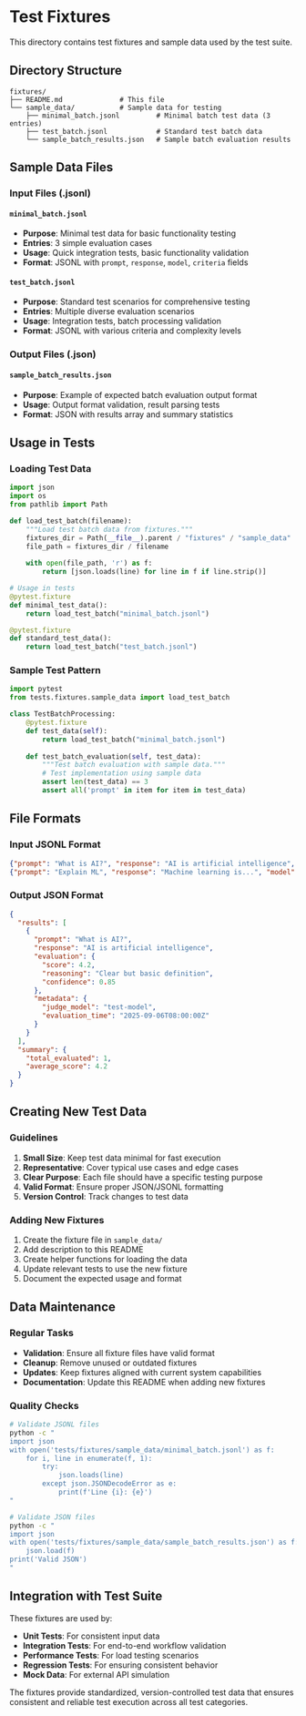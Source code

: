 # Test Fixtures

This directory contains test fixtures and sample data used by the test suite.

## Directory Structure

```
fixtures/
├── README.md              # This file
└── sample_data/           # Sample data for testing
    ├── minimal_batch.jsonl         # Minimal batch test data (3 entries)
    ├── test_batch.jsonl            # Standard test batch data  
    └── sample_batch_results.json   # Sample batch evaluation results
```

## Sample Data Files

### Input Files (.jsonl)

#### `minimal_batch.jsonl`
- **Purpose**: Minimal test data for basic functionality testing
- **Entries**: 3 simple evaluation cases
- **Usage**: Quick integration tests, basic functionality validation
- **Format**: JSONL with `prompt`, `response`, `model`, `criteria` fields

#### `test_batch.jsonl`
- **Purpose**: Standard test scenarios for comprehensive testing
- **Entries**: Multiple diverse evaluation scenarios
- **Usage**: Integration tests, batch processing validation
- **Format**: JSONL with various criteria and complexity levels

### Output Files (.json)

#### `sample_batch_results.json`
- **Purpose**: Example of expected batch evaluation output format
- **Usage**: Output format validation, result parsing tests
- **Format**: JSON with results array and summary statistics

## Usage in Tests

### Loading Test Data

```python
import json
import os
from pathlib import Path

def load_test_batch(filename):
    """Load test batch data from fixtures."""
    fixtures_dir = Path(__file__).parent / "fixtures" / "sample_data"
    file_path = fixtures_dir / filename
    
    with open(file_path, 'r') as f:
        return [json.loads(line) for line in f if line.strip()]

# Usage in tests
@pytest.fixture
def minimal_test_data():
    return load_test_batch("minimal_batch.jsonl")

@pytest.fixture 
def standard_test_data():
    return load_test_batch("test_batch.jsonl")
```

### Sample Test Pattern

```python
import pytest
from tests.fixtures.sample_data import load_test_batch

class TestBatchProcessing:
    @pytest.fixture
    def test_data(self):
        return load_test_batch("minimal_batch.jsonl")
    
    def test_batch_evaluation(self, test_data):
        """Test batch evaluation with sample data."""
        # Test implementation using sample data
        assert len(test_data) == 3
        assert all('prompt' in item for item in test_data)
```

## File Formats

### Input JSONL Format
```json
{"prompt": "What is AI?", "response": "AI is artificial intelligence", "model": "test-model", "criteria": "accuracy"}
{"prompt": "Explain ML", "response": "Machine learning is...", "model": "test-model", "criteria": "clarity"}
```

### Output JSON Format
```json
{
  "results": [
    {
      "prompt": "What is AI?",
      "response": "AI is artificial intelligence", 
      "evaluation": {
        "score": 4.2,
        "reasoning": "Clear but basic definition",
        "confidence": 0.85
      },
      "metadata": {
        "judge_model": "test-model",
        "evaluation_time": "2025-09-06T08:00:00Z"
      }
    }
  ],
  "summary": {
    "total_evaluated": 1,
    "average_score": 4.2
  }
}
```

## Creating New Test Data

### Guidelines

1. **Small Size**: Keep test data minimal for fast execution
2. **Representative**: Cover typical use cases and edge cases
3. **Clear Purpose**: Each file should have a specific testing purpose
4. **Valid Format**: Ensure proper JSON/JSONL formatting
5. **Version Control**: Track changes to test data

### Adding New Fixtures

1. Create the fixture file in `sample_data/`
2. Add description to this README
3. Create helper functions for loading the data
4. Update relevant tests to use the new fixture
5. Document the expected usage and format

## Data Maintenance

### Regular Tasks

- **Validation**: Ensure all fixture files have valid format
- **Cleanup**: Remove unused or outdated fixtures  
- **Updates**: Keep fixtures aligned with current system capabilities
- **Documentation**: Update this README when adding new fixtures

### Quality Checks

```bash
# Validate JSONL files
python -c "
import json
with open('tests/fixtures/sample_data/minimal_batch.jsonl') as f:
    for i, line in enumerate(f, 1):
        try:
            json.loads(line)
        except json.JSONDecodeError as e:
            print(f'Line {i}: {e}')
"

# Validate JSON files  
python -c "
import json
with open('tests/fixtures/sample_data/sample_batch_results.json') as f:
    json.load(f)
print('Valid JSON')
"
```

## Integration with Test Suite

These fixtures are used by:

- **Unit Tests**: For consistent input data
- **Integration Tests**: For end-to-end workflow validation  
- **Performance Tests**: For load testing scenarios
- **Regression Tests**: For ensuring consistent behavior
- **Mock Data**: For external API simulation

The fixtures provide standardized, version-controlled test data that ensures consistent and reliable test execution across all test categories.